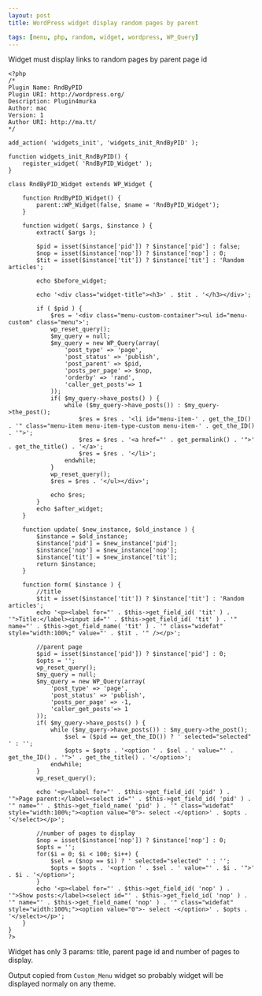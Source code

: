```yaml
---
layout: post
title: WordPress widget display random pages by parent

tags: [menu, php, random, widget, wordpress, WP_Query]
---
```


Widget must display links to random pages by parent page id

    <?php
    /*
    Plugin Name: RndByPID
    Plugin URI: http://wordpress.org/
    Description: Plugin4murka
    Author: mac
    Version: 1
    Author URI: http://ma.tt/
    */

    add_action( 'widgets_init', 'widgets_init_RndByPID' );

    function widgets_init_RndByPID() {
        register_widget( 'RndByPID_Widget' );
    }

    class RndByPID_Widget extends WP_Widget {

        function RndByPID_Widget() {
            parent::WP_Widget(false, $name = 'RndByPID_Widget');
        }

        function widget( $args, $instance ) {
            extract( $args );

            $pid = isset($instance['pid']) ? $instance['pid'] : false;
            $nop = isset($instance['nop']) ? $instance['nop'] : 0;
            $tit = isset($instance['tit']) ? $instance['tit'] : 'Random articles';

            echo $before_widget;

            echo '<div class="widget-title"><h3>' . $tit . '</h3></div>';

            if ( $pid ) {
                $res = '<div class="menu-custom-container"><ul id="menu-custom" class="menu">';
                wp_reset_query();
                $my_query = null;
                $my_query = new WP_Query(array(
                    'post_type' => 'page',
                    'post_status' => 'publish',
                    'post_parent' => $pid,
                    'posts_per_page' => $nop,
                    'orderby' => 'rand',
                    'caller_get_posts'=> 1
                ));
                if( $my_query->have_posts() ) {
                    while ($my_query->have_posts()) : $my_query->the_post();
                        $res = $res . '<li id="menu-item-' . get_the_ID() . '" class="menu-item menu-item-type-custom menu-item-' . get_the_ID() . '">';
                        $res = $res . '<a href="' . get_permalink() . '">' . get_the_title() . '</a>';
                        $res = $res . '</li>';
                    endwhile;
                }
                wp_reset_query();
                $res = $res . '</ul></div>';

                echo $res;
            }
            echo $after_widget;
        }

        function update( $new_instance, $old_instance ) {
            $instance = $old_instance;
            $instance['pid'] = $new_instance['pid'];
            $instance['nop'] = $new_instance['nop'];
            $instance['tit'] = $new_instance['tit'];
            return $instance;
        }

        function form( $instance ) {
            //title
            $tit = isset($instance['tit']) ? $instance['tit'] : 'Random articles';
            echo '<p><label for="' . $this->get_field_id( 'tit' ) . '">Title:</label><input id="' . $this->get_field_id( 'tit' ) . '" name="' . $this->get_field_name( 'tit' ) . '" class="widefat" style="width:100%;" value="' . $tit . '" /></p>';

            //parent page
            $pid = isset($instance['pid']) ? $instance['pid'] : 0;
            $opts = '';
            wp_reset_query();
            $my_query = null;
            $my_query = new WP_Query(array(
                'post_type' => 'page',
                'post_status' => 'publish',
                'posts_per_page' => -1,
                'caller_get_posts'=> 1
            ));
            if( $my_query->have_posts() ) {
                while ($my_query->have_posts()) : $my_query->the_post();
                    $sel = ($pid == get_the_ID()) ? ' selected="selected" ' : '';
                    $opts = $opts . '<option ' . $sel . ' value="' . get_the_ID() . '">' . get_the_title() . '</option>';
                endwhile;
            }
            wp_reset_query();

            echo '<p><label for="' . $this->get_field_id( 'pid' ) . '">Page parent:</label><select id="' . $this->get_field_id( 'pid' ) . '" name="' . $this->get_field_name( 'pid' ) . '" class="widefat" style="width:100%;"><option value="0">- select -</option>' . $opts . '</select></p>';

            //number of pages to display
            $nop = isset($instance['nop']) ? $instance['nop'] : 0;
            $opts = '';
            for($i = 0; $i < 100; $i++) {
                $sel = ($nop == $i) ? ' selected="selected" ' : '';
                $opts = $opts . '<option ' . $sel . ' value="' . $i . '">' . $i . '</option>';
            }
            echo '<p><label for="' . $this->get_field_id( 'nop' ) . '">Show posts:</label><select id="' . $this->get_field_id( 'nop' ) . '" name="' . $this->get_field_name( 'nop' ) . '" class="widefat" style="width:100%;"><option value="0">- select -</option>' . $opts . '</select></p>';
        }
    }
    ?>

Widget has only 3 params: title, parent page id and number of pages to display.

Output copied from `Custom_Menu` widget so probably widget will be displayed normaly on any theme.
